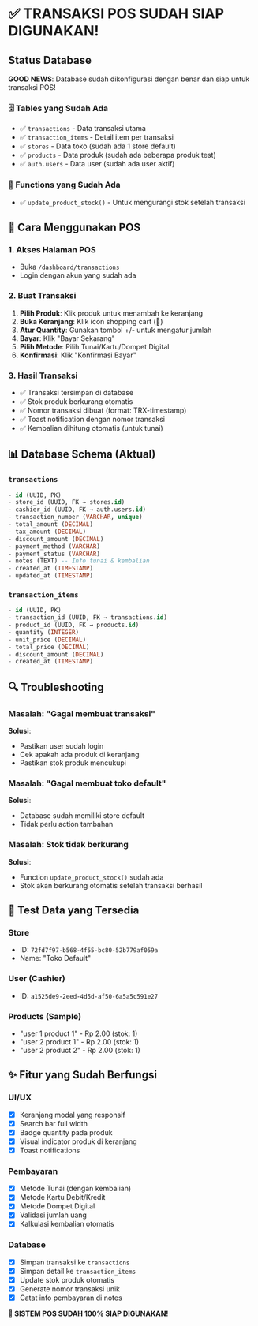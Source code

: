 # ✅ TRANSAKSI POS SUDAH SIAP DIGUNAKAN!

## Status Database
**GOOD NEWS**: Database sudah dikonfigurasi dengan benar dan siap untuk transaksi POS!

### 🗄️ Tables yang Sudah Ada
- ✅ `transactions` - Data transaksi utama
- ✅ `transaction_items` - Detail item per transaksi  
- ✅ `stores` - Data toko (sudah ada 1 store default)
- ✅ `products` - Data produk (sudah ada beberapa produk test)
- ✅ `auth.users` - Data user (sudah ada user aktif)

### 🔧 Functions yang Sudah Ada
- ✅ `update_product_stock()` - Untuk mengurangi stok setelah transaksi

## 🚀 Cara Menggunakan POS

### 1. Akses Halaman POS
- Buka `/dashboard/transactions`
- Login dengan akun yang sudah ada

### 2. Buat Transaksi
1. **Pilih Produk**: Klik produk untuk menambah ke keranjang
2. **Buka Keranjang**: Klik icon shopping cart (🛒)
3. **Atur Quantity**: Gunakan tombol +/- untuk mengatur jumlah
4. **Bayar**: Klik "Bayar Sekarang"
5. **Pilih Metode**: Pilih Tunai/Kartu/Dompet Digital
6. **Konfirmasi**: Klik "Konfirmasi Bayar"

### 3. Hasil Transaksi
- ✅ Transaksi tersimpan di database
- ✅ Stok produk berkurang otomatis
- ✅ Nomor transaksi dibuat (format: TRX-timestamp)
- ✅ Toast notification dengan nomor transaksi
- ✅ Kembalian dihitung otomatis (untuk tunai)

## 📊 Database Schema (Aktual)

### `transactions`
```sql
- id (UUID, PK)
- store_id (UUID, FK → stores.id)
- cashier_id (UUID, FK → auth.users.id)
- transaction_number (VARCHAR, unique)
- total_amount (DECIMAL)
- tax_amount (DECIMAL)
- discount_amount (DECIMAL)
- payment_method (VARCHAR)
- payment_status (VARCHAR)
- notes (TEXT) -- Info tunai & kembalian
- created_at (TIMESTAMP)
- updated_at (TIMESTAMP)
```

### `transaction_items`
```sql
- id (UUID, PK)
- transaction_id (UUID, FK → transactions.id)
- product_id (UUID, FK → products.id)
- quantity (INTEGER)
- unit_price (DECIMAL)
- total_price (DECIMAL)
- discount_amount (DECIMAL)
- created_at (TIMESTAMP)
```

## 🔍 Troubleshooting

### Masalah: "Gagal membuat transaksi"
**Solusi**: 
- Pastikan user sudah login
- Cek apakah ada produk di keranjang
- Pastikan stok produk mencukupi

### Masalah: "Gagal membuat toko default"
**Solusi**: 
- Database sudah memiliki store default
- Tidak perlu action tambahan

### Masalah: Stok tidak berkurang
**Solusi**: 
- Function `update_product_stock()` sudah ada
- Stok akan berkurang otomatis setelah transaksi berhasil

## 🎯 Test Data yang Tersedia

### Store
- ID: `72fd7f97-b568-4f55-bc80-52b779af059a`
- Name: "Toko Default"

### User (Cashier)
- ID: `a1525de9-2eed-4d5d-af50-6a5a5c591e27`

### Products (Sample)
- "user 1 product 1" - Rp 2.00 (stok: 1)
- "user 2 product 1" - Rp 2.00 (stok: 1)  
- "user 2 product 2" - Rp 2.00 (stok: 1)

## ✨ Fitur yang Sudah Berfungsi

### UI/UX
- [x] Keranjang modal yang responsif
- [x] Search bar full width
- [x] Badge quantity pada produk
- [x] Visual indicator produk di keranjang
- [x] Toast notifications

### Pembayaran
- [x] Metode Tunai (dengan kembalian)
- [x] Metode Kartu Debit/Kredit
- [x] Metode Dompet Digital
- [x] Validasi jumlah uang
- [x] Kalkulasi kembalian otomatis

### Database
- [x] Simpan transaksi ke `transactions`
- [x] Simpan detail ke `transaction_items`
- [x] Update stok produk otomatis
- [x] Generate nomor transaksi unik
- [x] Catat info pembayaran di notes

**🎉 SISTEM POS SUDAH 100% SIAP DIGUNAKAN!**
